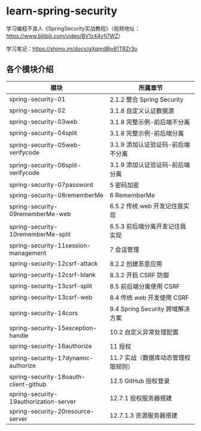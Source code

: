 # learn-spring-security
学习编程不良人《SpringSecurity实战教程》（视频地址：<https://www.bilibili.com/video/BV1z44y1j7WZ>）

学习笔记：<https://shimo.im/docs/gXqmdBjy61TRZr3o>

## 各个模块介绍
| 模块                                     | 所属章节                       |
|----------------------------------------|----------------------------|
| spring-security-01                     | 2.1.2 整合 Spring Security   |
| spring-security-02                     | 3.1.8 自定义认证数据源             |
| spring-security-03web                  | 3.1.8 完整示例-前后端不分离          |
| spring-security-04split                | 3.1.8 完整示例-前后端分离           |
| spring-security-05web-verifycode       | 3.1.9 添加认证验证码-前后端不分离       |
| spring-security-06split-verifycode     | 3.1.9 添加认证验证码-前后端分离        |
| spring-security-07password             | 5 密码加密                     |
| spring-security-08rememberMe           | 6 RememberMe               |
| spring-security-09rememberMe-web       | 6.5.2 传统 web 开发记住我实现       |
| spring-security-10rememberMe-split     | 6.5.3 前后端分离开发记住我实现         |
| spring-security-11session-management   | 7 会话管理                     |
| spring-security-12csrf-attack          | 8.2.2 创建恶意应用               |
| spring-security-12csrf-blank           | 8.3.2 开启 CSRF 防御           |
| spring-security-13csrf-split           | 8.5 前后端分离使用 CSRF           |
| spring-security-13csrf-web             | 8.4 传统 web 开发使用 CSRF       |
| spring-security-14cors                 | 9.4 Spring Security 跨域解决方案 |
| spring-security-15exception-handle     | 10.2 自定义异常处理配置             |
| spring-security-16authorize            | 11 授权                      |
| spring-security-17dynamic-authorize    | 11.7 实战（数据库动态管理权限规则）       |
| spring-security-18oauth-client-github  | 12.5 GitHub 授权登录           |
| spring-security-19authorization-server | 12.7.1 授权服务器搭建             |
| spring-security-20resource-server      | 12.7.1.3 资源服务器搭建           |
